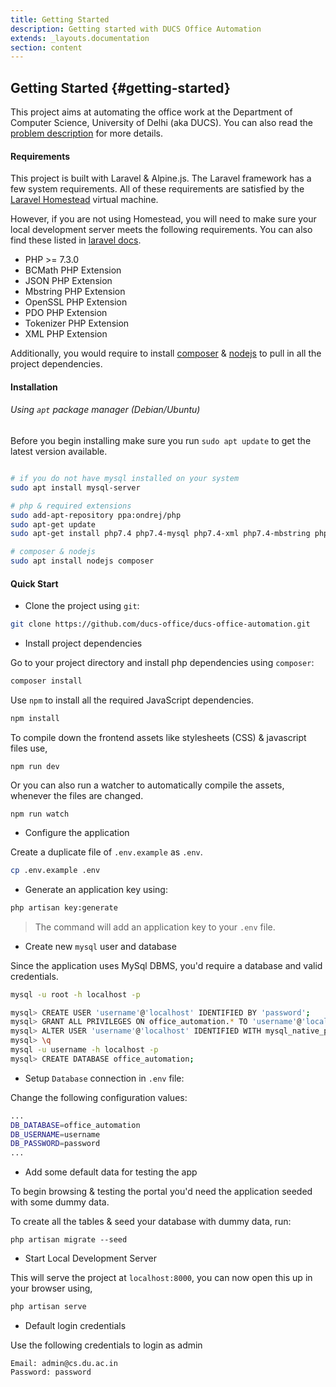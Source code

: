 ```yaml
---
title: Getting Started
description: Getting started with DUCS Office Automation
extends: _layouts.documentation
section: content
---
```



## Getting Started {#getting-started}

This project aims at automating the office work at the Department of Computer Science, University of Delhi (aka DUCS). You can also read the [problem description](./problem-statement.md) for more details.


#### **Requirements**

 
This project is built with Laravel & Alpine.js. The Laravel framework has a few system requirements. All of these requirements are satisfied by the [Laravel Homestead](https://laravel.com/docs/6.x/homestead) virtual machine.

However, if you are not using Homestead, you will need to make sure your local development server meets the following requirements. You can also find these listed in [laravel docs](https://laravel.com/docs/6.x#server-requirements).

* PHP >= 7.3.0
* BCMath PHP Extension
* JSON PHP Extension
* Mbstring PHP Extension
* OpenSSL PHP Extension
* PDO PHP Extension
* Tokenizer PHP Extension
* XML PHP Extension

Additionally, you would require to install [composer](https://getcomposer.org/) & [nodejs](https://nodejs.org/en/) to pull in all the project dependencies.

#### **Installation**

###### Using `apt` package manager (Debian/Ubuntu)
Before you begin installing make sure you run `sudo apt update` to get the latest version available.

```bash

# if you do not have mysql installed on your system
sudo apt install mysql-server

# php & required extensions
sudo add-apt-repository ppa:ondrej/php
sudo apt-get update
sudo apt-get install php7.4 php7.4-mysql php7.4-xml php7.4-mbstring php7.4-bcmath php7.4-sqlite php7.4-json

# composer & nodejs
sudo apt install nodejs composer
```

#### **Quick Start**

* Clone the project using `git`:

```bash
git clone https://github.com/ducs-office/ducs-office-automation.git
```

* Install project dependencies

Go to your project directory and install php dependencies using `composer`:

```bash
composer install
```

Use `npm` to install all the required JavaScript dependencies.

```bash
npm install
```

To compile down the frontend assets like stylesheets (CSS) & javascript files use,

```
npm run dev
```

Or you can also run a watcher to automatically compile the assets, whenever the files are changed.

```
npm run watch
```

* Configure the application

Create a duplicate file of `.env.example` as `.env`.

```bash
cp .env.example .env
```

* Generate an application key using: 
```bash
php artisan key:generate
``` 
> The command will add an application key to your `.env` file.

* Create new `mysql` user and database

Since the application uses MySql DBMS, you'd require a database and valid credentials.

```bash
mysql -u root -h localhost -p
```

```bash
mysql> CREATE USER 'username'@'localhost' IDENTIFIED BY 'password';
mysql> GRANT ALL PRIVILEGES ON office_automation.* TO 'username'@'localhost' WITH GRANT OPTION;
mysql> ALTER USER 'username'@'localhost' IDENTIFIED WITH mysql_native_password by 'password';
mysql> \q
mysql -u username -h localhost -p
mysql> CREATE DATABASE office_automation;
```

* Setup `Database` connection in `.env` file:

Change the following configuration values: 
```bash
...
DB_DATABASE=office_automation
DB_USERNAME=username
DB_PASSWORD=password
...
```

* Add some default data for testing the app

To begin browsing & testing the portal you'd need the application seeded with some dummy data.

To create all the tables & seed your database with dummy data, run:

```
php artisan migrate --seed
```

* Start Local Development Server

This will serve the project at `localhost:8000`, you can now open this up in your browser using,

```bash
php artisan serve
```

* Default login credentials

Use the following credentials to login as admin

```
Email: admin@cs.du.ac.in
Password: password
```

